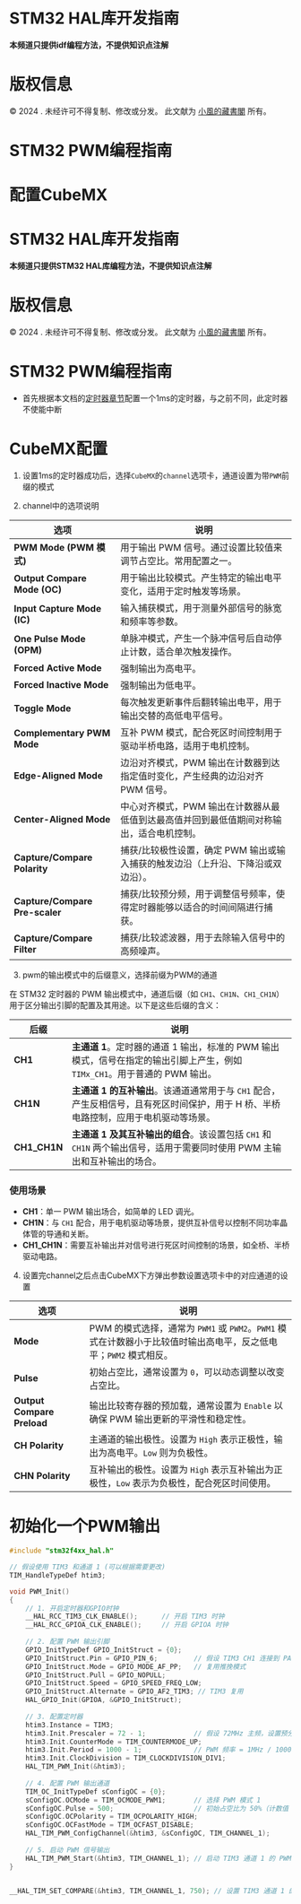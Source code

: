 # STM32 HAL库开发指南
**本频道只提供idf编程方法，不提供知识点注解**

# 版权信息

© 2024 . 未经许可不得复制、修改或分发。 此文献为 [小風的藏書閣](https://t.me/xfp2333) 所有。

# STM32 PWM编程指南


# 配置CubeMX
# STM32 HAL库开发指南
**本频道只提供STM32 HAL库编程方法，不提供知识点注解**

# 版权信息

© 2024 . 未经许可不得复制、修改或分发。 此文献为 [小風的藏書閣](https://t.me/xfp2333) 所有。

# STM32 PWM编程指南

- 首先根据本文档的[定时器章节](/Timer/Timer.md)配置一个1ms的定时器，与之前不同，此定时器不使能中断

# CubeMX配置

1. 设置1ms的定时器成功后，选择`CubeMX`的`channel`选项卡，通道设置为带`PWM`前缀的模式

2. channel中的选项说明

| **选项**                      | **说明**                                                                                 |
|-------------------------------|------------------------------------------------------------------------------------------|
| **PWM Mode (PWM 模式)**       | 用于输出 PWM 信号。通过设置比较值来调节占空比。常用配置之一。                               |
| **Output Compare Mode (OC)**  | 用于输出比较模式。产生特定的输出电平变化，适用于定时触发等场景。                               |
| **Input Capture Mode (IC)**   | 输入捕获模式，用于测量外部信号的脉宽和频率等参数。                                           |
| **One Pulse Mode (OPM)**      | 单脉冲模式，产生一个脉冲信号后自动停止计数，适合单次触发操作。                                   |
| **Forced Active Mode**        | 强制输出为高电平。                                                                        |
| **Forced Inactive Mode**      | 强制输出为低电平。                                                                        |
| **Toggle Mode**               | 每次触发更新事件后翻转输出电平，用于输出交替的高低电平信号。                                   |
| **Complementary PWM Mode**    | 互补 PWM 模式，配合死区时间控制用于驱动半桥电路，适用于电机控制。                               |
| **Edge-Aligned Mode**         | 边沿对齐模式，PWM 输出在计数器到达指定值时变化，产生经典的边沿对齐 PWM 信号。                    |
| **Center-Aligned Mode**       | 中心对齐模式，PWM 输出在计数器从最低值到达最高值并回到最低值期间对称输出，适合电机控制。           |
| **Capture/Compare Polarity**  | 捕获/比较极性设置，确定 PWM 输出或输入捕获的触发边沿（上升沿、下降沿或双边沿）。                   |
| **Capture/Compare Pre-scaler**| 捕获/比较预分频，用于调整信号频率，使得定时器能够以适合的时间间隔进行捕获。                        |
| **Capture/Compare Filter**    | 捕获/比较滤波器，用于去除输入信号中的高频噪声。


3. pwm的输出模式中的后缀意义，选择前缀为PWM的通道

在 STM32 定时器的 PWM 输出模式中，通道后缀（如 `CH1`、`CH1N`、`CH1_CH1N`）用于区分输出引脚的配置及其用途。以下是这些后缀的含义：

| **后缀**      | **说明**                                                                                                                                 |
|---------------|------------------------------------------------------------------------------------------------------------------------------------------|
| **CH1**       | **主通道 1**。定时器的通道 1 输出，标准的 PWM 输出模式，信号在指定的输出引脚上产生，例如 `TIMx_CH1`。用于普通的 PWM 输出。              |
| **CH1N**      | **主通道 1 的互补输出**。该通道通常用于与 `CH1` 配合，产生反相信号，且有死区时间保护，用于 H 桥、半桥电路控制，应用于电机驱动等场景。|
| **CH1_CH1N**  | **主通道 1 及其互补输出的组合**。该设置包括 `CH1` 和 `CH1N` 两个输出信号，适用于需要同时使用 PWM 主输出和互补输出的场合。         |

### 使用场景
- **CH1**：单一 PWM 输出场合，如简单的 LED 调光。
- **CH1N**：与 `CH1` 配合，用于电机驱动等场景，提供互补信号以控制不同功率晶体管的导通和关断。
- **CH1_CH1N**：需要互补输出并对信号进行死区时间控制的场景，如全桥、半桥驱动电路。

4. 设置完channel之后点击CubeMX下方弹出参数设置选项卡中的对应通道的设置

| **选项**                     | **说明**                                                                                  |
|------------------------------|-------------------------------------------------------------------------------------------|
| **Mode**                     | PWM 的模式选择，通常为 `PWM1` 或 `PWM2`。`PWM1` 模式在计数器小于比较值时输出高电平，反之低电平；`PWM2` 模式相反。       |
| **Pulse**                    | 初始占空比，通常设置为 `0`，可以动态调整以改变占空比。                                     |
| **Output Compare Preload**   | 输出比较寄存器的预加载，通常设置为 `Enable` 以确保 PWM 输出更新的平滑性和稳定性。           |
| **CH Polarity**              | 主通道的输出极性。设置为 `High` 表示正极性，输出为高电平。`Low` 则为负极性。                |
| **CHN Polarity**             | 互补输出的极性。设置为 `High` 表示互补输出为正极性，`Low` 表示为负极性，配合死区时间使用。



# 初始化一个PWM输出

```c
#include "stm32f4xx_hal.h"

// 假设使用 TIM3 和通道 1 (可以根据需要更改)
TIM_HandleTypeDef htim3;

void PWM_Init()
{
    // 1. 开启定时器和GPIO时钟
    __HAL_RCC_TIM3_CLK_ENABLE();      // 开启 TIM3 时钟
    __HAL_RCC_GPIOA_CLK_ENABLE();     // 开启 GPIOA 时钟
    
    // 2. 配置 PWM 输出引脚
    GPIO_InitTypeDef GPIO_InitStruct = {0};
    GPIO_InitStruct.Pin = GPIO_PIN_6;         // 假设 TIM3 CH1 连接到 PA6
    GPIO_InitStruct.Mode = GPIO_MODE_AF_PP;   // 复用推挽模式
    GPIO_InitStruct.Pull = GPIO_NOPULL;
    GPIO_InitStruct.Speed = GPIO_SPEED_FREQ_LOW;
    GPIO_InitStruct.Alternate = GPIO_AF2_TIM3; // TIM3 复用
    HAL_GPIO_Init(GPIOA, &GPIO_InitStruct);
    
    // 3. 配置定时器
    htim3.Instance = TIM3;
    htim3.Init.Prescaler = 72 - 1;            // 假设 72MHz 主频，设置预分频器为 72，PWM 基频 1MHz
    htim3.Init.CounterMode = TIM_COUNTERMODE_UP;
    htim3.Init.Period = 1000 - 1;             // PWM 频率 = 1MHz / 1000 = 1kHz
    htim3.Init.ClockDivision = TIM_CLOCKDIVISION_DIV1;
    HAL_TIM_PWM_Init(&htim3);
    
    // 4. 配置 PWM 输出通道
    TIM_OC_InitTypeDef sConfigOC = {0};
    sConfigOC.OCMode = TIM_OCMODE_PWM1;       // 选择 PWM 模式 1
    sConfigOC.Pulse = 500;                    // 初始占空比为 50%（计数值 500）
    sConfigOC.OCPolarity = TIM_OCPOLARITY_HIGH;
    sConfigOC.OCFastMode = TIM_OCFAST_DISABLE;
    HAL_TIM_PWM_ConfigChannel(&htim3, &sConfigOC, TIM_CHANNEL_1);
    
    // 5. 启动 PWM 信号输出
    HAL_TIM_PWM_Start(&htim3, TIM_CHANNEL_1); // 启动 TIM3 通道 1 的 PWM 输出
}


__HAL_TIM_SET_COMPARE(&htim3, TIM_CHANNEL_1, 750); // 设置 TIM3 通道 1 的占空比为 75%


```